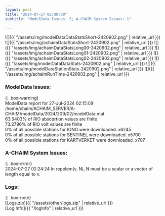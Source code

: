 ```yaml
---
layout: post
title: "2024-07-27 02:00:00"
subtitle: "ModelData Issues: 5; A-CHAIM System Issues: 1"

---
```


![]({{ "/assets/img/modelDataDataStatsShort-2420902.png" | relative_url }})
![]({{ "/assets/img/achaimDataStatsShort-2420902.png" | relative_url }})
![]({{ "/assets/img/achaimDataStatsLong00-2420902.png" | relative_url }})
![]({{ "/assets/img/achaimDataStatsLong01-2420902.png" | relative_url }})
![]({{ "/assets/img/achaimDataStatsLong02-2420902.png" | relative_url }})
![]({{ "/assets/img/modelDataDataStats-2420902.png" | relative_url }})
![]({{ "/assets/img/modelDataStationStats-2420902.png" | relative_url }})
![]({{ "/assets/img/achaimRunTime-2420902.png" | relative_url }})


### ModelData Issues:  
  
{: .box-warning}  
 ModelData report for 27-Jul-2024 02:15:09   
 /home/chaim/ACHAIM_SERVER/A-CHAIM/modelData/2024/209/02/modelData.mat   
 63.5403% of RIO absoprtion values are finite   
 73.2796% of RIO volt values are finite   
 0% of all possible stations for IONO were downloaded. x6245   
 0% of all possible stations for SENTINEL were downloaded. x5700   
 0% of all possible stations for KARTVERKET were downloaded. x707   
  
### A-CHAIM System Issues:  
  
{: .box-error}  
2024-07-27 02:24:24 In repelem(v, N), N must be a scalar or a vector of length equal to v.  

### Logs:  
  
{: .box-note}  
[Logs.zip]({{ "/assets/other/logs.zip" | relative_url }})  
[Log Info]({{ "/logInfo" | relative_url }})  
